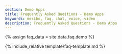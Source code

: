 ```yaml
---
section: Demo Apps
title: Frequently Asked Questions - Demo Apps
keywords: mesibo, faq, chat, voice, video
description: Frequently Asked Questions - Demo Apps
---
```

{% assign faq_data = site.data.faq.demo %}

{% include_relative template/faq-template.md  %}
